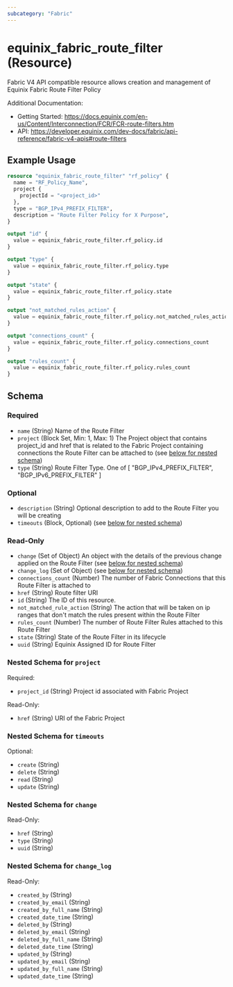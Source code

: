 ```yaml
---
subcategory: "Fabric"
---
```


# equinix_fabric_route_filter (Resource)

Fabric V4 API compatible resource allows creation and management of Equinix Fabric Route Filter Policy

Additional Documentation:
* Getting Started: https://docs.equinix.com/en-us/Content/Interconnection/FCR/FCR-route-filters.htm
* API: https://developer.equinix.com/dev-docs/fabric/api-reference/fabric-v4-apis#route-filters

## Example Usage

```terraform
resource "equinix_fabric_route_filter" "rf_policy" {
  name = "RF_Policy_Name",
  project {
    projectId = "<project_id>"
  },
  type = "BGP_IPv4_PREFIX_FILTER",
  description = "Route Filter Policy for X Purpose",
}

output "id" {
  value = equinix_fabric_route_filter.rf_policy.id
}

output "type" {
  value = equinix_fabric_route_filter.rf_policy.type
}

output "state" {
  value = equinix_fabric_route_filter.rf_policy.state
}

output "not_matched_rules_action" {
  value = equinix_fabric_route_filter.rf_policy.not_matched_rules_action
}

output "connections_count" {
  value = equinix_fabric_route_filter.rf_policy.connections_count
}

output "rules_count" {
  value = equinix_fabric_route_filter.rf_policy.rules_count
}
```

<!-- schema generated by tfplugindocs -->
## Schema

### Required

- `name` (String) Name of the Route Filter
- `project` (Block Set, Min: 1, Max: 1) The Project object that contains project_id and href that is related to the Fabric Project containing connections the Route Filter can be attached to (see [below for nested schema](#nestedblock--project))
- `type` (String) Route Filter Type. One of [ "BGP_IPv4_PREFIX_FILTER", "BGP_IPv6_PREFIX_FILTER" ]

### Optional

- `description` (String) Optional description to add to the Route Filter you will be creating
- `timeouts` (Block, Optional) (see [below for nested schema](#nestedblock--timeouts))

### Read-Only

- `change` (Set of Object) An object with the details of the previous change applied on the Route Filter (see [below for nested schema](#nestedatt--change))
- `change_log` (Set of Object) (see [below for nested schema](#nestedatt--change_log))
- `connections_count` (Number) The number of Fabric Connections that this Route Filter is attached to
- `href` (String) Route filter URI
- `id` (String) The ID of this resource.
- `not_matched_rule_action` (String) The action that will be taken on ip ranges that don't match the rules present within the Route Filter
- `rules_count` (Number) The number of Route Filter Rules attached to this Route Filter
- `state` (String) State of the Route Filter in its lifecycle
- `uuid` (String) Equinix Assigned ID for Route Filter

<a id="nestedblock--project"></a>
### Nested Schema for `project`

Required:

- `project_id` (String) Project id associated with Fabric Project

Read-Only:

- `href` (String) URI of the Fabric Project


<a id="nestedblock--timeouts"></a>
### Nested Schema for `timeouts`

Optional:

- `create` (String)
- `delete` (String)
- `read` (String)
- `update` (String)


<a id="nestedatt--change"></a>
### Nested Schema for `change`

Read-Only:

- `href` (String)
- `type` (String)
- `uuid` (String)


<a id="nestedatt--change_log"></a>
### Nested Schema for `change_log`

Read-Only:

- `created_by` (String)
- `created_by_email` (String)
- `created_by_full_name` (String)
- `created_date_time` (String)
- `deleted_by` (String)
- `deleted_by_email` (String)
- `deleted_by_full_name` (String)
- `deleted_date_time` (String)
- `updated_by` (String)
- `updated_by_email` (String)
- `updated_by_full_name` (String)
- `updated_date_time` (String)
